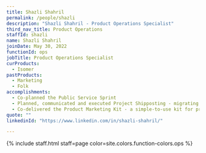 ```yaml
---
title: Shazli Shahril
permalink: /people/shazli
description: "Shazli Shahril - Product Operations Specialist"
third_nav_title: Product Operations
staffId: shazli
name: Shazli Shahril
joinDate: May 30, 2022
functionId: ops
jobTitle: Product Operations Specialist
curProducts:
  - Isomer
pastProducts:
  - Marketing
  - Folk
accomplishments:
  - Co-planned the Public Service Sprint
  - Planned, communicated and executed Project Shipposting - migrating all Isomer sites to new infrastructure
  - Co-delivered the Product Marketing Kit - a simple-to-use kit for product teams to get the marketing support they need whenever it’s needed
quote: ""
linkedinId: "https://www.linkedin.com/in/shazli-shahril/"

---
```


{% include staff.html staff=page color=site.colors.function-colors.ops %}
